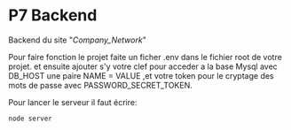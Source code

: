 # P7 Backend

Backend du site "*Company_Network*" 

Pour faire fonction le projet faite un ficher .env dans le fichier root de votre projet. et ensuite ajouter s'y votre clef pour acceder a la base Mysql avec DB_HOST une paire NAME = VALUE ,et votre token pour le cryptage des mots de passe avec PASSWORD_SECRET_TOKEN.

Pour lancer le serveur il faut écrire:

```node server```



